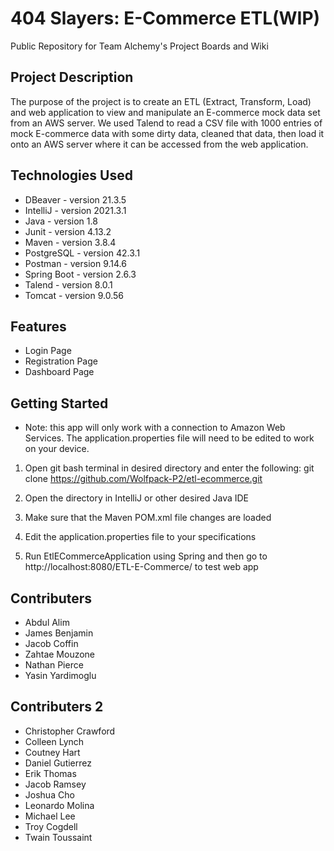 # 404 Slayers: E-Commerce ETL(WIP)

Public Repository for Team Alchemy's Project Boards and Wiki

## Project Description

The purpose of the project is to create an ETL (Extract, Transform, Load) and web application to view and manipulate an E-commerce mock data set from an AWS server. We used Talend to read a CSV file with 1000 entries of mock E-commerce data with some dirty data, cleaned that data, then load it onto an AWS server where it can be accessed from the web application.

## Technologies Used

* DBeaver - version 21.3.5
* IntelliJ - version 2021.3.1
* Java - version 1.8
* Junit - version 4.13.2
* Maven - version 3.8.4
* PostgreSQL - version 42.3.1
* Postman - version 9.14.6
* Spring Boot - version 2.6.3
* Talend - version 8.0.1
* Tomcat - version 9.0.56

## Features

* Login Page
* Registration Page
* Dashboard Page

## Getting Started

* Note: this app will only work with a connection to Amazon Web Services. The application.properties file will need to be edited to work on your device.

1. Open git bash terminal in desired directory and enter the following: 
    git clone https://github.com/Wolfpack-P2/etl-ecommerce.git

2. Open the directory in IntelliJ or other desired Java IDE

3. Make sure that the Maven POM.xml file changes are loaded

4. Edit the application.properties file to your specifications

5. Run EtlECommerceApplication using Spring and then go to http://localhost:8080/ETL-E-Commerce/ to test web app


## Contributers

* Abdul Alim
* James Benjamin
* Jacob Coffin
* Zahtae Mouzone
* Nathan Pierce
* Yasin Yardimoglu

## Contributers 2

* Christopher Crawford
* Colleen Lynch
* Coutney Hart
* Daniel Gutierrez
* Erik Thomas
* Jacob Ramsey
* Joshua Cho
* Leonardo Molina
* Michael Lee
* Troy Cogdell
* Twain Toussaint
